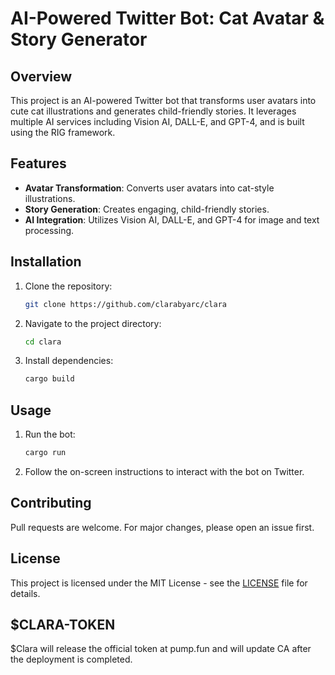 # AI-Powered Twitter Bot: Cat Avatar & Story Generator

## Overview
This project is an AI-powered Twitter bot that transforms user avatars into cute cat illustrations and generates child-friendly stories. It leverages multiple AI services including Vision AI, DALL-E, and GPT-4, and is built using the RIG framework.

## Features
- **Avatar Transformation**: Converts user avatars into cat-style illustrations.
- **Story Generation**: Creates engaging, child-friendly stories.
- **AI Integration**: Utilizes Vision AI, DALL-E, and GPT-4 for image and text processing.

## Installation
1. Clone the repository:
   ```bash
   git clone https://github.com/clarabyarc/clara
   ```
2. Navigate to the project directory:
   ```bash
   cd clara
   ```
3. Install dependencies:
   ```bash
   cargo build
   ```

## Usage
1. Run the bot:
   ```bash
   cargo run
   ```
2. Follow the on-screen instructions to interact with the bot on Twitter.

## Contributing
Pull requests are welcome. For major changes, please open an issue first.

## License
This project is licensed under the MIT License - see the [LICENSE](LICENSE) file for details.

## $CLARA-TOKEN
$Clara will release the official token at pump.fun and will update CA after the deployment is completed.
